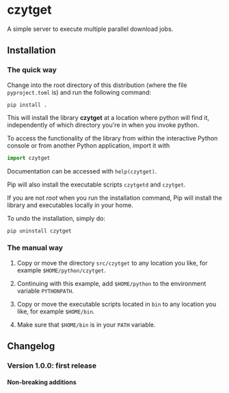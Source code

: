 # czytget

A simple server to execute multiple parallel download jobs.


## Installation

### The quick way

Change into  the root directory  of this distribution (where  the file
`pyproject.toml` is) and run the following command:

```shell
pip install .
```

This will install  the library **czytget** at a  location where python
will  find it,  independently of  which directory  you're in  when you
invoke python.

To access the functionality of the library from within the interactive
Python console or from another Python application, import it with

```python
import czytget
```

Documentation can be accessed with `help(czytget)`.

Pip will also install the executable scripts `czytgetd` and `czytget`.

If you are not *root* when  you run the installation command, Pip will
install the library and executables locally in your home.

To undo the installation, simply do:

```shell
pip uninstall czytget
```

### The manual way

1. Copy or move the directory  `src/czytget` to any location you like,
   for example `$HOME/python/czytget`.

2. Continuing with this example, add `$HOME/python` to the environment
   variable `PYTHONPATH`.

3. Copy  or  move  the  executable scripts  located  in  `bin` to  any
   location you like, for example `$HOME/bin`.

4. Make sure that `$HOME/bin` is in your `PATH` variable.


## Changelog

### Version 1.0.0: first release

#### Non-breaking additions
